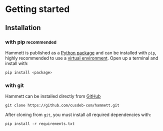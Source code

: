 # Getting started

## Installation

### with pip <small>recommended</small>

Hammett is published as a [Python package] and can be installed with
`pip`, highly recommended to use a [virtual environment]. Open up a terminal and install with:

``` sh
pip install <package>
```

### with git

Hammett can be installed directly from [GitHub]
```
git clone https://github.com/cusdeb-com/hammett.git
```

After cloning from `git`, you must install all required dependencies with:

```
pip install -r requirements.txt
```

  
[Python package]: https://pypi.org/project/<package>/
[GitHub]: https://github.com/cusdeb-com/hammett
[virtual environment]: https://realpython.com/what-is-pip/#using-pip-in-a-python-virtual-environment

